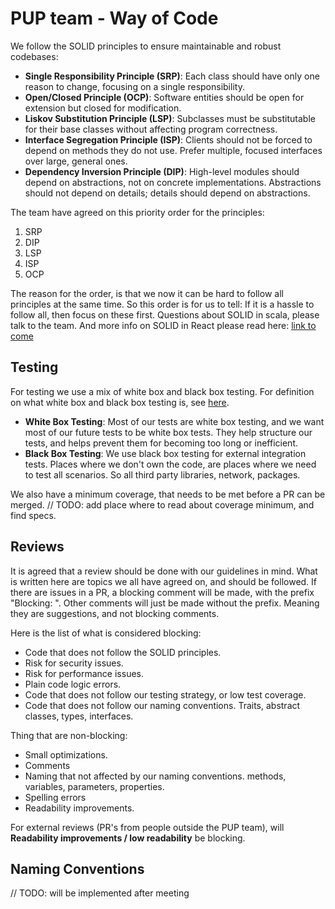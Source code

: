 # PUP team - Way of Code
We follow the SOLID principles to ensure maintainable and robust codebases:

- **Single Responsibility Principle (SRP)**: Each class should have only one reason to change, focusing on a single responsibility.
- **Open/Closed Principle (OCP)**: Software entities should be open for extension but closed for modification.
- **Liskov Substitution Principle (LSP)**: Subclasses must be substitutable for their base classes without affecting program correctness.
- **Interface Segregation Principle (ISP)**: Clients should not be forced to depend on methods they do not use. Prefer multiple, focused interfaces over large, general ones.
- **Dependency Inversion Principle (DIP)**: High-level modules should depend on abstractions, not on concrete implementations. Abstractions should not depend on details; details should depend on abstractions.

The team have agreed on this priority order for the principles:
1. SRP
2. DIP
3. LSP
4. ISP
5. OCP

The reason for the order, is that we now it can be hard to follow all principles at the same time. So this order is for us to tell: If it is a hassle to follow all, then focus on these first.
Questions about SOLID in scala, please talk to the team. And more info on SOLID in React please read here: [link to come]()

## Testing
For testing we use a mix of white box and black box testing. For definition on what white box and black box testing is, see [here]().
- **White Box Testing**: Most of our tests are white box testing, and we want most of our future tests to be white box tests. They help structure our tests, and helps prevent them for becoming too long or inefficient.
- **Black Box Testing**: We use black box testing for external integration tests. Places where we don't own the code, are places where we need to test all scenarios. So all third party libraries, network, packages.

We also have a minimum coverage, that needs to be met before a PR can be merged. // TODO: add place where to read about coverage minimum, and find specs.


## Reviews
It is agreed that a review should be done with our guidelines in mind. What is written here are topics we all have agreed on, and should be followed. 
If there are issues in a PR, a blocking comment will be made, with the prefix "Blocking: ".
Other comments will just be made without the prefix. Meaning they are suggestions, and not blocking comments.

Here is the list of what is considered blocking:
- Code that does not follow the SOLID principles.
- Risk for security issues.
- Risk for performance issues.
- Plain code logic errors.
- Code that does not follow our testing strategy, or low test coverage.
- Code that does not follow our naming conventions. Traits, abstract classes, types, interfaces.

Thing that are non-blocking:
- Small optimizations.
- Comments
- Naming that not affected by our naming conventions. methods, variables, parameters, properties.
- Spelling errors
- Readability improvements.

For external reviews (PR's from people outside the PUP team), will **Readability improvements / low readability** be blocking.

## Naming Conventions
// TODO: will be implemented after meeting
